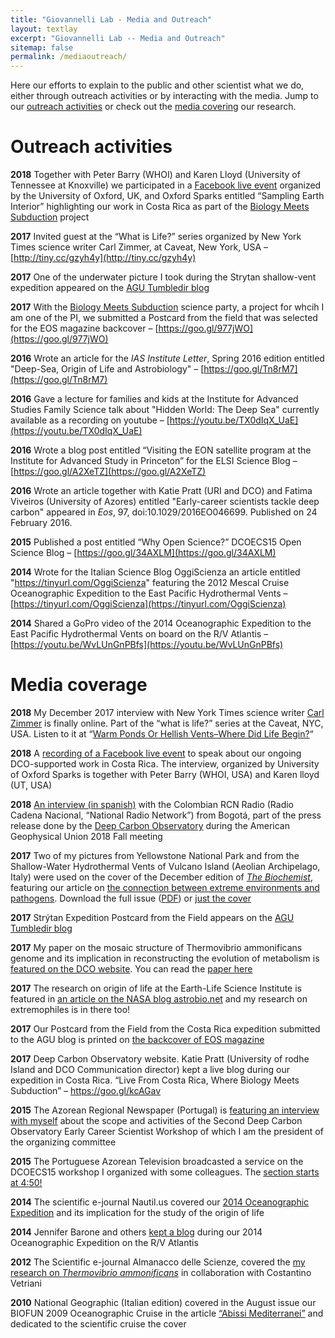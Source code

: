 ```yaml
---
title: "Giovannelli Lab - Media and Outreach"
layout: textlay
excerpt: "Giovannelli Lab -- Media and Outreach"
sitemap: false
permalink: /mediaoutreach/
---
```

Here our efforts to explain to the public and other scientist what we do, either through outreach activities or by interacting with the media. Jump to our [outreach activities](#outreach-activities) or check out the [media covering](#media-coverage) our research.

# Outreach activities

**2018** Together with Peter Barry (WHOI) and Karen Lloyd (University of Tennessee at Knoxville) we participated in a [Facebook live event](https://bit.ly/2TXv20l) organized by the University of Oxford, UK, and Oxford Sparks entitled “Sampling Earth Interior” highlighting our work in Costa Rica as part of the [Biology Meets Subduction](bms.html) project

**2017** Invited guest at the “What is Life?” series organized by New York Times science writer Carl Zimmer, at Caveat, New York, USA  – [http://tiny.cc/gzyh4y](http://tiny.cc/gzyh4y)

**2017** One of the underwater picture I took during the Strytan shallow-vent expedition appeared on the [AGU Tumbledir blog](https://goo.gl/cV6HXt)

**2017** With the [Biology Meets Subduction](bms.html) science party, a project for whcih I am one of the PI, we submitted a Postcard from the field that was selected for the EOS magazine backcover – [https://goo.gl/977jWO](https://goo.gl/977jWO)

**2016** Wrote an article for the _IAS Institute Letter_, Spring 2016 edition entitled "Deep-Sea, Origin of Life and Astrobiology" – [https://goo.gl/Tn8rM7](https://goo.gl/Tn8rM7)

**2016** Gave a lecture for families and kids at the Institute for Advanced Studies Family Science talk about "Hidden World: The Deep Sea" currently available as a recording on youtube – [https://youtu.be/TX0dIqX_UaE](https://youtu.be/TX0dIqX_UaE)

**2016** Wrote a blog post entitled “Visiting the EON satellite program at the Institute for Advanced Study in Princeton” for the ELSI Science Blog – [https://goo.gl/A2XeTZ](https://goo.gl/A2XeTZ)

**2016** Wrote an article together with Katie Pratt (URI and DCO) and Fatima Viveiros (University of Azores) entitled "Early-career scientists tackle deep carbon" appeared in _Eos_, 97, doi:10.1029/2016EO046699. Published on 24 February 2016.

**2015** Published a post entitled “Why Open Science?” DCOECS15 Open Science Blog – [https://goo.gl/34AXLM](https://goo.gl/34AXLM)

**2014** Wrote for the Italian Science Blog OggiScienza an article entitled "https://tinyurl.com/OggiScienza" featuring the 2012 Mescal Cruise Oceanographic Expedition to the East Pacific Hydrothermal Vents – [https://tinyurl.com/OggiScienza](https://tinyurl.com/OggiScienza)

**2014** Shared a GoPro video of the 2014 Oceanographic Expedition to the East Pacific Hydrothermal Vents on board on the R/V Atlantis – [https://youtu.be/WvLUnGnPBfs](https://youtu.be/WvLUnGnPBfs)

# Media coverage

**2018** My December 2017 interview with New York Times science writer [Carl Zimmer](https://carlzimmer.com/) is finally online. Part of the “what is life?” series at the Caveat, NYC, USA. Listen to it at “[Warm Ponds Or Hellish Vents–Where Did Life Begin?](http://whatislife.libsyn.com/episode-7-donato-giovannelli-warm-ponds-or-hellish-ventswhere-did-life-begin)“

**2018** A [recording of a Facebook live event](https://www.facebook.com/OxSparks/videos/1887732187975601/?__xts__[0]=68.ARCpLfYE9ANDIuaQF0cODoPuIRpDgUb5TcH1b6uTowQwadKmFI2_xTqHWKZYAuM-glQOhTDtfxJbX3KEWFGFys4TuydtuMvnBztz2S8_36qKiXaIRYp_shTrMQO_CEEE_Gl7sjYANwRFpN2lknc1DJBv7sNfRXlX2_3veUEY8W-jIJrzi4xxKlmw0SNcTJ3kbtwg0p8mxYk&__tn__=-R) to speak about our ongoing DCO-supported work in Costa Rica. The interview, organized by University of Oxford Sparks is together with Peter Barry (WHOI, USA) and Karen lloyd (UT, USA)

**2018** [An interview (in spanish)](https://drive.google.com/open?id=18SmGdZZuyMuFcn8YTn9CEpOj3p-LM7bC) with the Colombian RCN Radio (Radio Cadena Nacional, “National Radio Network”) from Bogotá, part of the press release done by the [Deep Carbon Observatory](http://www.deepcarbon.net) during the American Geophysical Union 2018 Fall meeting

**2017** Two of my pictures from Yellowstone National Park and from the Shallow-Water Hydrothermal Vents of Vulcano Island (Aeolian Archipelago, Italy) were used on the cover of the December edition of [_The Biochemist_](http://www.biochemistry.org/Publications/TheBiochemistmagazine.aspx), featuring our article on [the connection between extreme environments and pathogens](https://donatogiovannelli.files.wordpress.com/2018/06/2017_giovannelli_and_vetriani_thebiochemist_making_of_a_pathogen.pdf). Download the full issue ([PDF](http://www.biochemistry.org/Portals/0/Biochemist/396-reduced2.pdf)) or [just the cover](https://donatogiovannelli.files.wordpress.com/2018/02/2017_giovannelli_and_vetriani_thebiochemist_extremes_cover.pdf)

**2017** Strýtan Expedition Postcard from the Field appears on the [AGU Tumbledir blog](https://goo.gl/cV6HXt)

**2017** My paper on the mosaic structure of Thermovibrio ammonificans genome and its implication in reconstructing the evolution of metabolism is [featured on the DCO website](goo.gl/LR4MKD). You can read the [paper here](https://elifesciences.org/content/6/e18990)

**2017** The research on origin of life at the Earth-Life Science Institute is featured in [an article on the NASA blog astrobio.net](https:/goo.gl/6fn8ZF) and my research on extremophiles is in there too!

**2017** Our Postcard from the Field from the Costa Rica expedition submitted to the AGU blog is printed on [the backcover of EOS magazine](https://goo.gl/977jWO)

**2017** Deep Carbon Observatory website. Katie Pratt (University of rodhe Island and DCO Communication director) kept a live blog during our expedition in Costa Rica. “Live From Costa Rica, Where Biology Meets Subduction” – https://goo.gl/kcAGav

**2015** The Azorean Regional Newspaper (Portugal) is [featuring an interview with myself](https://goo.gl/moX3B1) about the scope and activities of the Second Deep Carbon Observatory Early Career Scientist Workshop of which I am the president of the organizing committee

**2015** The Portuguese Azorean Television broadcasted a service on the DCOECS15 workshop I organized with some colleagues. The [section starts at 4:50!](https://goo.gl/VjiPE9)   

**2014** The scientific e-journal Nautil.us covered our [2014 Oceanographic Expedition](http://tinyurl.com/nautilus14) and its implication for the study of the origin of life

**2014** Jennifer Barone and others [kept a blog](http://web.whoi.edu/darklife/) during our 2014 Oceanographic Expedition on the R/V Atlantis

**2012** The Scientific e-journal Almanacco delle Scienze, covered the [my research on *Thermovibrio ammonificans*](http://tinyurl.com/AlmanaccoScienz) in collaboration with Costantino Vetriani

**2010** National Geographic (Italian edition) covered in the August issue our BIOFUN 2009 Oceanographic Cruise in the article [“Abissi Mediterranei”](http://tinyurl.com/NatGeoBIOFUN) and dedicated to the scientific cruise the cover

<br/>
<br/>
